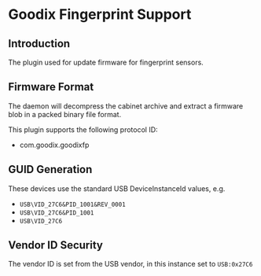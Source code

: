 Goodix Fingerprint Support
================

Introduction
------------

The plugin used for update firmware for fingerprint sensors.

Firmware Format
---------------

The daemon will decompress the cabinet archive and extract a firmware blob in
a packed binary file format.

This plugin supports the following protocol ID:

 * com.goodix.goodixfp

GUID Generation
---------------

These devices use the standard USB DeviceInstanceId values, e.g.

 * `USB\VID_27C6&PID_1001&REV_0001`
 * `USB\VID_27C6&PID_1001`
 * `USB\VID_27C6`

Vendor ID Security
------------------

The vendor ID is set from the USB vendor, in this instance set to `USB:0x27C6`

